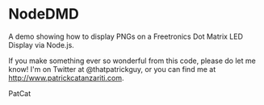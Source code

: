 NodeDMD
========

A demo showing how to display PNGs on a Freetronics Dot Matrix LED Display via Node.js.

If you make something ever so wonderful from this code, please do let me know! I'm on Twitter at @thatpatrickguy, or you can find me at http://www.patrickcatanzariti.com.

PatCat